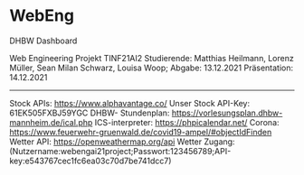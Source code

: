 # WebEng
DHBW Dashboard

Web Engineering Projekt TINF21AI2 
Studierende: 	Matthias Heilmann, Lorenz Müller, Sean Milan Schwarz, Louisa Woop;
Abgabe:		13.12.2021
Präsentation:	14.12.2021
 
--------------------------------------------------------------------------

Stock APIs:		https://www.alphavantage.co/
Unser Stock API-Key: 	61EK505FXBJ59YGC
DHBW- Stundenplan:	https://vorlesungsplan.dhbw-mannheim.de/ical.php
ICS-interpreter:	https://phpicalendar.net/ 
Corona:			https://www.feuerwehr-gruenwald.de/covid19-ampel/#objectIdFinden
Wetter API: 		https://openweathermap.org/api
Wetter Zugang:		(Nutzername:webengai21project;Passwort:123456789;API-key:e543767cec1fc6ea03c70d7be741dcc7)
